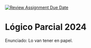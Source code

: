 [![Review Assignment Due Date](https://classroom.github.com/assets/deadline-readme-button-22041afd0340ce965d47ae6ef1cefeee28c7c493a6346c4f15d667ab976d596c.svg)](https://classroom.github.com/a/O6WyLeEU)
# Lógico Parcial 2024

Enunciado: Lo van tener en papel. 
